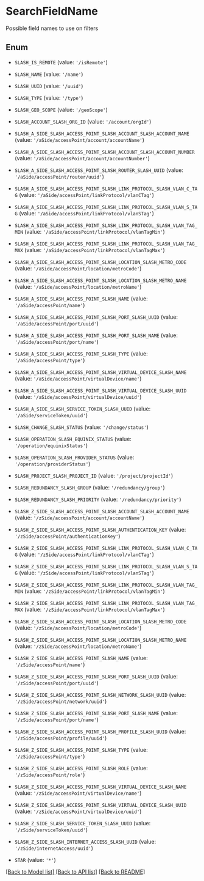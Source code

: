 # SearchFieldName

Possible field names to use on filters

## Enum

* `SLASH_IS_REMOTE` (value: `'/isRemote'`)

* `SLASH_NAME` (value: `'/name'`)

* `SLASH_UUID` (value: `'/uuid'`)

* `SLASH_TYPE` (value: `'/type'`)

* `SLASH_GEO_SCOPE` (value: `'/geoScope'`)

* `SLASH_ACCOUNT_SLASH_ORG_ID` (value: `'/account/orgId'`)

* `SLASH_A_SIDE_SLASH_ACCESS_POINT_SLASH_ACCOUNT_SLASH_ACCOUNT_NAME` (value: `'/aSide/accessPoint/account/accountName'`)

* `SLASH_A_SIDE_SLASH_ACCESS_POINT_SLASH_ACCOUNT_SLASH_ACCOUNT_NUMBER` (value: `'/aSide/accessPoint/account/accountNumber'`)

* `SLASH_A_SIDE_SLASH_ACCESS_POINT_SLASH_ROUTER_SLASH_UUID` (value: `'/aSide/accessPoint/router/uuid'`)

* `SLASH_A_SIDE_SLASH_ACCESS_POINT_SLASH_LINK_PROTOCOL_SLASH_VLAN_C_TAG` (value: `'/aSide/accessPoint/linkProtocol/vlanCTag'`)

* `SLASH_A_SIDE_SLASH_ACCESS_POINT_SLASH_LINK_PROTOCOL_SLASH_VLAN_S_TAG` (value: `'/aSide/accessPoint/linkProtocol/vlanSTag'`)

* `SLASH_A_SIDE_SLASH_ACCESS_POINT_SLASH_LINK_PROTOCOL_SLASH_VLAN_TAG_MIN` (value: `'/aSide/accessPoint/linkProtocol/vlanTagMin'`)

* `SLASH_A_SIDE_SLASH_ACCESS_POINT_SLASH_LINK_PROTOCOL_SLASH_VLAN_TAG_MAX` (value: `'/aSide/accessPoint/linkProtocol/vlanTagMax'`)

* `SLASH_A_SIDE_SLASH_ACCESS_POINT_SLASH_LOCATION_SLASH_METRO_CODE` (value: `'/aSide/accessPoint/location/metroCode'`)

* `SLASH_A_SIDE_SLASH_ACCESS_POINT_SLASH_LOCATION_SLASH_METRO_NAME` (value: `'/aSide/accessPoint/location/metroName'`)

* `SLASH_A_SIDE_SLASH_ACCESS_POINT_SLASH_NAME` (value: `'/aSide/accessPoint/name'`)

* `SLASH_A_SIDE_SLASH_ACCESS_POINT_SLASH_PORT_SLASH_UUID` (value: `'/aSide/accessPoint/port/uuid'`)

* `SLASH_A_SIDE_SLASH_ACCESS_POINT_SLASH_PORT_SLASH_NAME` (value: `'/aSide/accessPoint/port/name'`)

* `SLASH_A_SIDE_SLASH_ACCESS_POINT_SLASH_TYPE` (value: `'/aSide/accessPoint/type'`)

* `SLASH_A_SIDE_SLASH_ACCESS_POINT_SLASH_VIRTUAL_DEVICE_SLASH_NAME` (value: `'/aSide/accessPoint/virtualDevice/name'`)

* `SLASH_A_SIDE_SLASH_ACCESS_POINT_SLASH_VIRTUAL_DEVICE_SLASH_UUID` (value: `'/aSide/accessPoint/virtualDevice/uuid'`)

* `SLASH_A_SIDE_SLASH_SERVICE_TOKEN_SLASH_UUID` (value: `'/aSide/serviceToken/uuid'`)

* `SLASH_CHANGE_SLASH_STATUS` (value: `'/change/status'`)

* `SLASH_OPERATION_SLASH_EQUINIX_STATUS` (value: `'/operation/equinixStatus'`)

* `SLASH_OPERATION_SLASH_PROVIDER_STATUS` (value: `'/operation/providerStatus'`)

* `SLASH_PROJECT_SLASH_PROJECT_ID` (value: `'/project/projectId'`)

* `SLASH_REDUNDANCY_SLASH_GROUP` (value: `'/redundancy/group'`)

* `SLASH_REDUNDANCY_SLASH_PRIORITY` (value: `'/redundancy/priority'`)

* `SLASH_Z_SIDE_SLASH_ACCESS_POINT_SLASH_ACCOUNT_SLASH_ACCOUNT_NAME` (value: `'/zSide/accessPoint/account/accountName'`)

* `SLASH_Z_SIDE_SLASH_ACCESS_POINT_SLASH_AUTHENTICATION_KEY` (value: `'/zSide/accessPoint/authenticationKey'`)

* `SLASH_Z_SIDE_SLASH_ACCESS_POINT_SLASH_LINK_PROTOCOL_SLASH_VLAN_C_TAG` (value: `'/zSide/accessPoint/linkProtocol/vlanCTag'`)

* `SLASH_Z_SIDE_SLASH_ACCESS_POINT_SLASH_LINK_PROTOCOL_SLASH_VLAN_S_TAG` (value: `'/zSide/accessPoint/linkProtocol/vlanSTag'`)

* `SLASH_Z_SIDE_SLASH_ACCESS_POINT_SLASH_LINK_PROTOCOL_SLASH_VLAN_TAG_MIN` (value: `'/zSide/accessPoint/linkProtocol/vlanTagMin'`)

* `SLASH_Z_SIDE_SLASH_ACCESS_POINT_SLASH_LINK_PROTOCOL_SLASH_VLAN_TAG_MAX` (value: `'/zSide/accessPoint/linkProtocol/vlanTagMax'`)

* `SLASH_Z_SIDE_SLASH_ACCESS_POINT_SLASH_LOCATION_SLASH_METRO_CODE` (value: `'/zSide/accessPoint/location/metroCode'`)

* `SLASH_Z_SIDE_SLASH_ACCESS_POINT_SLASH_LOCATION_SLASH_METRO_NAME` (value: `'/zSide/accessPoint/location/metroName'`)

* `SLASH_Z_SIDE_SLASH_ACCESS_POINT_SLASH_NAME` (value: `'/zSide/accessPoint/name'`)

* `SLASH_Z_SIDE_SLASH_ACCESS_POINT_SLASH_PORT_SLASH_UUID` (value: `'/zSide/accessPoint/port/uuid'`)

* `SLASH_Z_SIDE_SLASH_ACCESS_POINT_SLASH_NETWORK_SLASH_UUID` (value: `'/zSide/accessPoint/network/uuid'`)

* `SLASH_Z_SIDE_SLASH_ACCESS_POINT_SLASH_PORT_SLASH_NAME` (value: `'/zSide/accessPoint/port/name'`)

* `SLASH_Z_SIDE_SLASH_ACCESS_POINT_SLASH_PROFILE_SLASH_UUID` (value: `'/zSide/accessPoint/profile/uuid'`)

* `SLASH_Z_SIDE_SLASH_ACCESS_POINT_SLASH_TYPE` (value: `'/zSide/accessPoint/type'`)

* `SLASH_Z_SIDE_SLASH_ACCESS_POINT_SLASH_ROLE` (value: `'/zSide/accessPoint/role'`)

* `SLASH_Z_SIDE_SLASH_ACCESS_POINT_SLASH_VIRTUAL_DEVICE_SLASH_NAME` (value: `'/zSide/accessPoint/virtualDevice/name'`)

* `SLASH_Z_SIDE_SLASH_ACCESS_POINT_SLASH_VIRTUAL_DEVICE_SLASH_UUID` (value: `'/zSide/accessPoint/virtualDevice/uuid'`)

* `SLASH_Z_SIDE_SLASH_SERVICE_TOKEN_SLASH_UUID` (value: `'/zSide/serviceToken/uuid'`)

* `SLASH_Z_SIDE_SLASH_INTERNET_ACCESS_SLASH_UUID` (value: `'/zSide/internetAccess/uuid'`)

* `STAR` (value: `'*'`)

[[Back to Model list]](../README.md#documentation-for-models) [[Back to API list]](../README.md#documentation-for-api-endpoints) [[Back to README]](../README.md)


